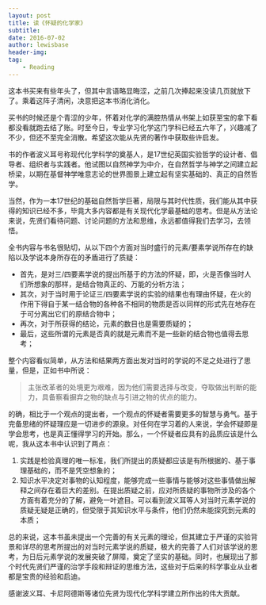 ```yaml
---
layout: post
title: 读《怀疑的化学家》
subtitle:
date: 2016-07-02
author: lewisbase
header-img:
tag: 
    - Reading
---
```


这本书买来有些年头了，但其中言语略显晦涩，之前几次捧起来没读几页就放下了。乘着这阵子清闲，决意把这本书消化消化。

买书的时候还是个青涩的少年，怀着对化学的满腔热情从书架上如获至宝的拿下看都没看就跑去结了账。时至今日，专业学习化学这门学科已经五六年了，兴趣减了不少，但还不至完全消散。希望这次能从先贤的著作中获取些许启发。

书的作者波义耳号称现代化学科学的奠基人，是17世纪英国实验哲学的设计者、倡导者、组织者与实践者。他试图以自然神学为中介，在自然哲学与神学之间建立起桥梁，以期在基督神学唯意志论的世界图景上建立起有坚实基础的、真正的自然哲学。

当然，作为一本17世纪的基础自然哲学巨著，局限与其时代性质，我们能从其中获得的知识已经不多，毕竟大多内容都是有关现代化学最基础的思考。但是从方法论来说，先贤们看待问题、讨论问题的方法和思维，永远都值得我们去学习，去领悟。

全书内容与书名很贴切，从以下四个方面对当时盛行的元素/要素学说所存在的缺陷以及学说本身所存在的矛盾进行了质疑：

* 首先，是对三/四要素学说的提出所基于的方法的怀疑，即，火是否像当时人们所想象的那样，是结合物真正的、万能的分析方法；  
* 其次，对于当时用于论证三/四要素学说的实验的结果也有理由怀疑，在火的作用下得自于某一结合物的各种各不相同的物质是否以同样的形式先在地存在于可分离出它们的原结合物中；  
* 再次，对于所获得的结论，元素的数目也是需要质疑的；  
* 最后，这些所谓的元素是否真的就是元素而不是一些新的结合物也值得去思考；

整个内容看似简单，从方法和结果两方面出发对当时的学说的不足之处进行了思量，但是，正如书中所说：

> 主张改革者的处境更为艰难，因为他们需要选择与改变，夺取做出判断的能力，具备察看摒弃之物的缺点与引进之物的优点的能力。

的确，相比于一个观点的提出者，一个观点的怀疑者需要更多的智慧与勇气。基于完备思绪的怀疑理应是一切进步的源泉。对任何在学习着的人来说，学会怀疑即是学会思考，也是真正懂得学习的开始。那么，一个怀疑者应具有的品质应该是什么呢，我从这本书中认识到了两点：

1. 实践是检验真理的唯一标准，我们所提出的质疑都应该是有所根据的、基于事理基础的，而不是凭空想象的；  
2. 知识水平决定对事物的认知程度，能够完成一些事情与能够对这些事情做出解释之间存在着巨大的差别。在提出质疑之前，应对所质疑的事物所涉及的各个方面有着充分的了解，避免一叶遮目。可以看到波义耳等人对当时元素学说的质疑无疑是正确的，但受限于其知识水平与条件，他们仍然未能探究到元素的本质；  

总的来说，这本书虽未提出一个完善的有关元素的理论，但其建立于严谨的实验背景和详尽的思考所提出的对当时元素学说的质疑，极大的完善了人们对该学说的思考，为日后元素学说的发展突破了屏障，奠定了坚实的基础。同时，也展现出了那个时代先贤们严谨的治学手段和辩证的思维方法，这些对于后来的科学事业从业者都是宝贵的经验和启迪。

感谢波义耳、卡尼阿德斯等诸位先贤为现代化学科学建立所作出的伟大贡献。

